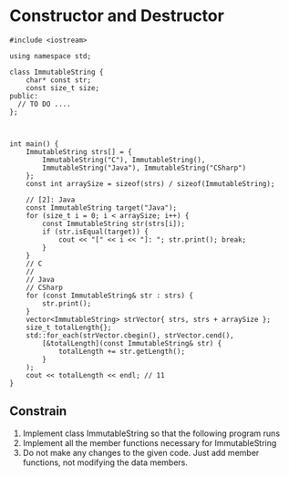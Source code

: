 # Constructor and Destructor

```
#include <iostream>

using namespace std;

class ImmutableString {
	char* const str;
	const size_t size;
public:
  // TO DO ....
};



int main() {
	ImmutableString strs[] = {
		ImmutableString("C"), ImmutableString(),
		ImmutableString("Java"), ImmutableString("CSharp")
	};
	const int arraySize = sizeof(strs) / sizeof(ImmutableString);

	// [2]: Java
	const ImmutableString target("Java");
	for (size_t i = 0; i < arraySize; i++) {
		const ImmutableString str(strs[i]);
		if (str.isEqual(target)) {
			cout << "[" << i << "]: "; str.print(); break;
		}
	}
	// C
	//
	// Java
	// CSharp
	for (const ImmutableString& str : strs) {
		str.print();
	}
	vector<ImmutableString> strVector{ strs, strs + arraySize };
	size_t totalLength{};
	std::for_each(strVector.cbegin(), strVector.cend(),
		[&totalLength](const ImmutableString& str) {
			totalLength += str.getLength();
		}
	);
	cout << totalLength << endl; // 11
}
```

## Constrain
1. Implement class ImmutableString so that the following program runs
2. Implement all the member functions necessary for ImmutableString
3. Do not make any changes to the given code. Just add member functions, not modifying the data members.

